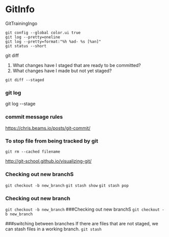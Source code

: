 # GitInfo
GitTrainingIngo
```git
git config --global color.ui true
git log --pretty=oneline
git log --pretty=format:"%h %ad- %s [%an]"
git status --short
```
git diff
1. What changes have I staged that are ready to be committed?
2. What changes have I made but not yet staged?
```git
git diff --staged
```
### git log
git log --stage
### commit message rules
https://chris.beams.io/posts/git-commit/
### To stop file from being tracked by git
```
git rm --cached filename
```
http://git-school.github.io/visualizing-git/
### Checking out new branchS
 `git checkout -b new_branch`
 `git stash show`
 `git stash pop`
### Checking out new branch
 `git checkout -b new_branch`
###Checking out new branchS
 `git checkout -b new_branch`

 ###switching between branches
 If there are files that are not staged, we can stash files in a working branch.
 `git stash`
